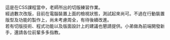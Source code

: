 這是在CSS課程當中，老師所出的切版練習作業。<br>
經過數次改版，目前在電腦裝置上面的檢視狀態，測試起來尚可。不過在行動裝置版型及功能的製作上，尚未考慮周全，有待後續改進。<br>
若有切版技術、程式功能以及版面設計上的建議也懇請提供。小弟做為前端開發新手，還請各位前輩多多指教。
